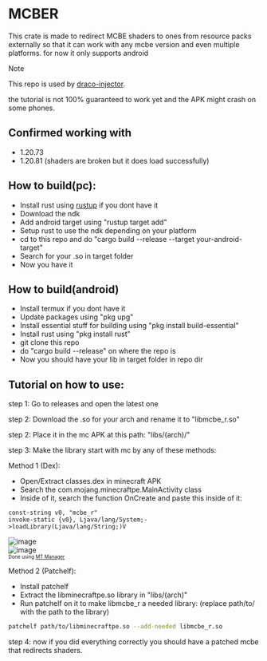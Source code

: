 # MCBER
This crate is made to redirect MCBE shaders to ones from resource packs externally so that it can work with any mcbe version and even multiple platforms.
for now it only supports android

> [!NOTE]
> This repo is used by [draco-injector](https://github.com/mcbegamerxx954/draco-injector).

the tutorial is not 100% guaranteed to work yet and the APK might crash on some phones.

## Confirmed working with
+ 1.20.73
+ 1.20.81 (shaders are broken but it does load successfully)


## How to build(pc):
+ Install rust using [rustup](https://rustup.rs/) if you dont have it 
+ Download the ndk
+ Add android target using "rustup target add"
+ Setup rust to use the ndk depending on your platform
+ cd to this repo and do "cargo build --release --target your-android-target"
+ Search for your .so in target folder
+ Now you have it

## How to build(android)
+ Install termux if you dont have it
+ Update packages using "pkg upg"
+ Install essential stuff for building using "pkg install build-essential"
+ Install rust using "pkg install rust"
+ git clone this repo
+ do "cargo build --release" on where the repo is
+ Now you should have your lib in target folder in repo dir

## Tutorial on how to use:
step 1: Go to releases and open the latest one

step 2: Download the .so for your arch and rename it to "libmcbe_r.so"

step 2: Place it in the mc APK at this path: "libs/(arch)/"

step 3: Make the library start with mc by any of these methods:

Method 1 (Dex):
+ Open/Extract classes.dex in minecraft APK
+ Search the com.mojang.minecraftpe.MainActivity class 
+ Inside of it, search the function OnCreate and paste this inside of it:
```smali
const-string v0, "mcbe_r"
invoke-static {v0}, Ljava/lang/System;->loadLibrary(Ljava/lang/String;)V
```
![image](https://github.com/mcbegamerxx954/mcbe_shader_redirector/assets/40156662/10606e03-4d63-4533-89f3-b8a392cd5ef1)
<br>
![image](https://github.com/mcbegamerxx954/mcbe_shader_redirector/assets/40156662/5b9ab661-c54f-4982-9baf-4ad4b3006a4b)
<br>
<sup><sub>Done using [MT Manager](https://mt2.cn/download/)</sub></sup>


Method 2 (Patchelf):
+ Install patchelf
+ Extract the libminecraftpe.so library in "libs/(arch)"
+ Run patchelf on it to make libmcbe_r a needed library:
(replace path/to/ with the path to the library)
```bash
patchelf path/to/libminecraftpe.so --add-needed libmcbe_r.so
```

step 4: now if you did everything correctly you should have a patched mcbe that redirects shaders.
